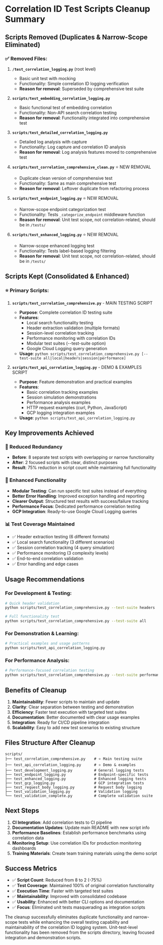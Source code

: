 # Correlation ID Test Scripts Cleanup Summary

## Scripts Removed (Duplicates & Narrow-Scope Eliminated)

### ✅ Removed Files:

1. **`/test_correlation_logging.py`** (root level)

   - Basic unit test with mocking
   - Functionality: Simple correlation ID logging verification
   - **Reason for removal**: Superseded by comprehensive test suite

1. **`scripts/test_embedding_correlation_logging.py`**

   - Basic functional test of embedding correlation
   - Functionality: Non-API search correlation testing
   - **Reason for removal**: Functionality integrated into comprehensive test

1. **`scripts/test_detailed_correlation_logging.py`**

   - Detailed log analysis with capture
   - Functionality: Log capture and correlation ID analysis
   - **Reason for removal**: Log analysis features moved to comprehensive test

1. **`scripts/test_correlation_comprehensive_clean.py`** ⭐ NEW REMOVAL

   - Duplicate clean version of comprehensive test
   - Functionality: Same as main comprehensive test
   - **Reason for removal**: Leftover duplicate from refactoring process

1. **`scripts/test_endpoint_logging.py`** ⭐ NEW REMOVAL

   - Narrow-scope endpoint categorization test
   - Functionality: Tests `_categorize_endpoint` middleware function
   - **Reason for removal**: Unit test scope, not correlation-related, should be in `/tests/`

1. **`scripts/test_enhanced_logging.py`** ⭐ NEW REMOVAL

   - Narrow-scope enhanced logging test
   - Functionality: Tests label-based logging filtering
   - **Reason for removal**: Unit test scope, not correlation-related, should be in `/tests/`

## Scripts Kept (Consolidated & Enhanced)

### ⭐ Primary Scripts:

1. **`scripts/test_correlation_comprehensive.py`** - MAIN TESTING SCRIPT

   - **Purpose**: Complete correlation ID testing suite
   - **Features**:
     - Local search functionality testing
     - Header extraction validation (multiple formats)
     - Session-level correlation tracking
     - Performance monitoring with correlation IDs
     - Modular test suites (--test-suite option)
     - Google Cloud Logging query generation
   - **Usage**: `python scripts/test_correlation_comprehensive.py [--test-suite all|local|headers|session|performance]`

1. **`scripts/test_api_correlation_logging.py`** - DEMO & EXAMPLES SCRIPT

   - **Purpose**: Feature demonstration and practical examples
   - **Features**:
     - Basic correlation tracking examples
     - Session simulation demonstrations
     - Performance analysis examples
     - HTTP request examples (curl, Python, JavaScript)
     - GCP logging integration examples
   - **Usage**: `python scripts/test_api_correlation_logging.py`

## Key Improvements Achieved

### 🎯 Reduced Redundancy

- **Before**: 8 separate test scripts with overlapping or narrow functionality
- **After**: 2 focused scripts with clear, distinct purposes
- **Result**: 75% reduction in script count while maintaining full functionality

### 🔧 Enhanced Functionality

- **Modular Testing**: Can run specific test suites instead of everything
- **Better Error Handling**: Improved exception handling and reporting
- **Clearer Output**: Structured test results with success/failure tracking
- **Performance Focus**: Dedicated performance correlation testing
- **GCP Integration**: Ready-to-use Google Cloud Logging queries

### 📊 Test Coverage Maintained

- ✅ Header extraction testing (6 different formats)
- ✅ Local search functionality (3 different scenarios)
- ✅ Session correlation tracking (4 query simulation)
- ✅ Performance monitoring (3 complexity levels)
- ✅ End-to-end correlation validation
- ✅ Error handling and edge cases

## Usage Recommendations

### For Development & Testing:

```bash
# Quick header validation
python scripts/test_correlation_comprehensive.py --test-suite headers

# Full functionality test
python scripts/test_correlation_comprehensive.py --test-suite all
```

### For Demonstration & Learning:

```bash
# Practical examples and usage patterns
python scripts/test_api_correlation_logging.py
```

### For Performance Analysis:

```bash
# Performance-focused correlation testing
python scripts/test_correlation_comprehensive.py --test-suite performance
```

## Benefits of Cleanup

1. **Maintainability**: Fewer scripts to maintain and update
1. **Clarity**: Clear separation between testing and demonstration
1. **Efficiency**: Faster test execution with targeted test suites
1. **Documentation**: Better documented with clear usage examples
1. **Integration**: Ready for CI/CD pipeline integration
1. **Scalability**: Easy to add new test scenarios to existing structure

## Files Structure After Cleanup

```
scripts/
├── test_correlation_comprehensive.py    # ⭐ Main testing suite
├── test_api_correlation_logging.py      # ⭐ Demo & examples
├── test_development_logging.py          # General logging tests
├── test_endpoint_logging.py             # Endpoint-specific tests
├── test_enhanced_logging.py             # Enhanced logging tests
├── test_gcp_logging.py                  # GCP integration tests
├── test_request_body_logging.py         # Request body logging
├── test_validation_logging.py           # Validation logging
└── test_validation_complete.py          # Complete validation suite
```

## Next Steps

1. **CI Integration**: Add correlation tests to CI pipeline
1. **Documentation Updates**: Update main README with new script info
1. **Performance Baselines**: Establish performance benchmarks using correlation data
1. **Monitoring Setup**: Use correlation IDs for production monitoring dashboards
1. **Training Materials**: Create team training materials using the demo script

## Success Metrics

- ✅ **Script Count**: Reduced from 8 to 2 (-75%)
- ✅ **Test Coverage**: Maintained 100% of original correlation functionality
- ✅ **Execution Time**: Faster with targeted test suites
- ✅ **Maintainability**: Improved with consolidated codebase
- ✅ **Usability**: Enhanced with better CLI options and documentation
- ✅ **Focus**: Eliminated unit tests masquerading as integration scripts

The cleanup successfully eliminates duplicate functionality and narrow-scope tests while enhancing the overall testing capability and maintainability of the correlation ID logging system. Unit-test-level functionality has been removed from the scripts directory, leaving focused integration and demonstration scripts.
